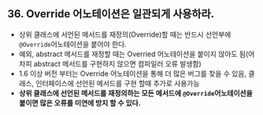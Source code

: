 ## 36. Override 어노테이션은 일관되게 사용하라.

- 상위 클래스에 서언된 메서드를 재정의(Override)할 때는 반드시 선언부에 ```@Override```어노테이션을 붙어야 한다.
- 예외, abstract 메서드를 재정할 때는 Overried 어노테이션을 붙이지 않아도 됨(어차피 abstract 메서드를 구현하지 않으면 컴파일러 오류 발생함)
- 1.6 이상 버전 부터는 Override 어노테이션을 통해 더 많은 버그를 찾을 수 있음, 클래스, 인터페이스에 선언된 메서드를 구현 할때 추가로 사용가능
- __상위 클래스에 선언된 메서드를 재정의하는 모든 메서드에 ```@Override```어노테이션을 붙이면 많은 오류를 미연에 방지 할 수 있다.__